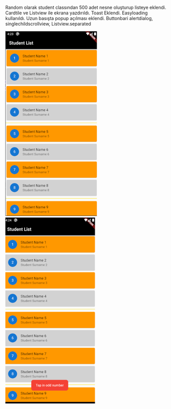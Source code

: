 Random olarak student classından 500 adet nesne oluşturup listeye eklendi.
Cardtile ve Listview ile ekrana yazdırıldı.
Toast Eklendi. Easyloading kullanıldı.
Uzun basışta popup açılması eklendi.
Buttonbari alertdialog, singlechildscrollview, Listview.separated




<div class="row">
 <img src="1.png">
<img src="2.png">
</div>
